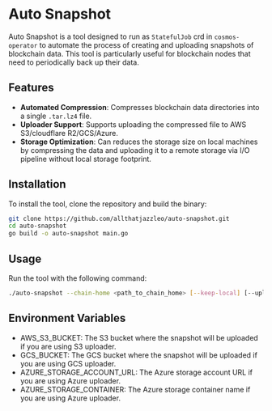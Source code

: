 # Auto Snapshot

Auto Snapshot is a tool designed to run as `StatefulJob` crd in `cosmos-operator` to automate the process of creating and uploading snapshots of blockchain data. This tool is particularly useful for blockchain nodes that need to periodically back up their data.

## Features

- **Automated Compression**: Compresses blockchain data directories into a single `.tar.lz4` file.
- **Uploader Support**: Supports uploading the compressed file to AWS S3/cloudflare R2/GCS/Azure.
- **Storage Optimization**: Can reduces the storage size on local machines by compressing the data and uploading it to a remote storage via I/O pipeline without local storage footprint.


## Installation

To install the tool, clone the repository and build the binary:

```sh
git clone https://github.com/allthatjazzleo/auto-snapshot.git
cd auto-snapshot
go build -o auto-snapshot main.go
```

## Usage

Run the tool with the following command:
```sh
./auto-snapshot --chain-home <path_to_chain_home> [--keep-local] [--uploader <uploader_type>]
```

## Environment Variables

* AWS_S3_BUCKET: The S3 bucket where the snapshot will be uploaded if you are using S3 uploader.
* GCS_BUCKET: The GCS bucket where the snapshot will be uploaded if you are using GCS uploader.
* AZURE_STORAGE_ACCOUNT_URL: The Azure storage account URL if you are using Azure uploader.
* AZURE_STORAGE_CONTAINER: The Azure storage container name if you are using Azure uploader.
